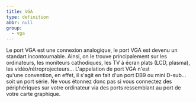 ```yaml
---
title: VGA
type: definition
abbr: null
group:
  - vga
---
```

Le port VGA est une connexion analogique, le port VGA est devenu un standart incontournable. Ainsi, on le trouve principalement sur les ordinateurs, les moniteurs cathodiques, les TV à écran plats (LCD, plasma), les vidéo/rétroprojecteurs... L'appelation de port VGA n'est   
qu'une convention, en effet, il s'agit en fait d'un port DB9 ou mini D-sub... soit un port série. Ne vous étonnez donc pas si vous connectez des périphériques sur votre ordinateur via des ports ressemblant au port de votre carte graphique.
